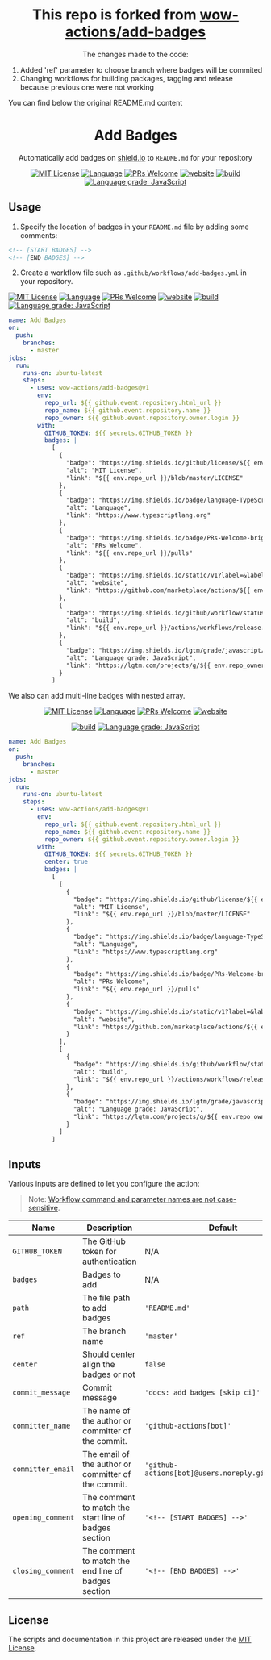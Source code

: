 <h1 align="center">This repo is forked from <a href="https://github.com/wow-actions/add-badges">wow-actions/add-badges</a></h1>
<p align="center">The changes made to the code:<br />
  <ol>
    <li>Added 'ref' parameter to choose branch where badges will be commited</Li>
    <li>Changing workflows for building packages, tagging and release because previous one were not working</li>
  </ol>
</p>

<p>You can find below the original README.md content</p>

<h1 align="center">Add Badges</h1>
<p align="center">
    Automatically add badges on <a href="https://shields.io">shield.io</a> to <code>README.md</code> for your repository
</p>

<!-- [START BADGES] -->
<!-- Please keep comment here to allow auto update -->
<p align="center">
  <a href="https://github.com/PatrykIti/add-badges/blob/master/LICENSE"><img src="https://img.shields.io/github/license/PatrykIti/add-badges?style=flat-square" alt="MIT License" /></a>
  <a href="https://www.typescriptlang.org"><img src="https://img.shields.io/badge/language-TypeScript-blue.svg?style=flat-square" alt="Language" /></a>
  <a href="https://github.com/PatrykIti/add-badges/pulls"><img src="https://img.shields.io/badge/PRs-Welcome-brightgreen.svg?style=flat-square" alt="PRs Welcome" /></a>
  <a href="https://github.com/marketplace/actions/add-badges"><img src="https://img.shields.io/static/v1?label=&labelColor=505050&message=marketplace&color=0076D6&style=flat-square&logo=google-chrome&logoColor=0076D6" alt="website" /></a>
  <a href="https://github.com/PatrykIti/add-badges/actions/workflows/release.yml"><img src="https://img.shields.io/github/actions/workflow/status/PatrykIti/add-badges/release.yml?branch=master&logo=github&style=flat-square" alt="build" /></a>
  <a href="https://lgtm.com/projects/g/PatrykIti/add-badges/context:javascript"><img src="https://img.shields.io/lgtm/grade/javascript/g/PatrykIti/add-badges.svg?logo=lgtm&style=flat-square" alt="Language grade: JavaScript" /></a>
</p>
<!-- [END BADGES] -->

## Usage

1. Specify the location of badges in your `README.md` file by adding some comments:

```md
<!-- [START BADGES] -->
<!-- [END BADGES] -->
```

2. Create a workflow file such as `.github/workflows/add-badges.yml` in your repository.

<!-- [START BADGES 1] -->
<!-- Please keep comment here to allow auto update -->
[![MIT License](https://img.shields.io/github/license/PatrykIti/add-badges?style=flat-square)](https://github.com/PatrykIti/add-badges/blob/master/LICENSE)
[![Language](https://img.shields.io/badge/language-TypeScript-blue.svg?style=flat-square)](https://www.typescriptlang.org)
[![PRs Welcome](https://img.shields.io/badge/PRs-Welcome-brightgreen.svg?style=flat-square)](https://github.com/PatrykIti/add-badges/pulls)
[![website](https://img.shields.io/static/v1?label=&labelColor=505050&message=marketplace&color=0076D6&style=flat-square&logo=google-chrome&logoColor=0076D6)](https://github.com/marketplace/actions/add-badges)
[![build](https://img.shields.io/github/actions/workflow/status/PatrykIti/add-badges/release.yml?branch=master&logo=github&style=flat-square)](https://github.com/PatrykIti/add-badges/actions/workflows/release.yml)
[![Language grade: JavaScript](https://img.shields.io/lgtm/grade/javascript/g/PatrykIti/add-badges.svg?logo=lgtm&style=flat-square)](https://lgtm.com/projects/g/PatrykIti/add-badges/context:javascript)
<!-- [END BADGES 1] -->

```yml
name: Add Badges
on:
  push:
    branches:
      - master
jobs:
  run:
    runs-on: ubuntu-latest
    steps:
      - uses: wow-actions/add-badges@v1
        env:
          repo_url: ${{ github.event.repository.html_url }}
          repo_name: ${{ github.event.repository.name }}
          repo_owner: ${{ github.event.repository.owner.login }}
        with:
          GITHUB_TOKEN: ${{ secrets.GITHUB_TOKEN }}
          badges: |
            [
              {
                "badge": "https://img.shields.io/github/license/${{ env.repo_owner }}/${{ env.repo_name }}?style=flat-square",
                "alt": "MIT License",
                "link": "${{ env.repo_url }}/blob/master/LICENSE"
              },
              {
                "badge": "https://img.shields.io/badge/language-TypeScript-blue.svg?style=flat-square",
                "alt": "Language",
                "link": "https://www.typescriptlang.org"
              },
              {
                "badge": "https://img.shields.io/badge/PRs-Welcome-brightgreen.svg?style=flat-square",
                "alt": "PRs Welcome",
                "link": "${{ env.repo_url }}/pulls"
              },
              {
                "badge": "https://img.shields.io/static/v1?label=&labelColor=505050&message=marketplace&color=0076D6&style=flat-square&logo=google-chrome&logoColor=0076D6",
                "alt": "website",
                "link": "https://github.com/marketplace/actions/${{ env.repo_name }}"
              },
              {
                "badge": "https://img.shields.io/github/workflow/status/${{ env.repo_owner }}/${{ env.repo_name }}/Release/master?logo=github&style=flat-square",
                "alt": "build",
                "link": "${{ env.repo_url }}/actions/workflows/release.yml"
              },
              {
                "badge": "https://img.shields.io/lgtm/grade/javascript/g/${{ env.repo_owner }}/${{ env.repo_name }}.svg?logo=lgtm&style=flat-square",
                "alt": "Language grade: JavaScript",
                "link": "https://lgtm.com/projects/g/${{ env.repo_owner }}/${{ env.repo_name }}/context:javascript"
              }
            ]
```

We also can add multi-line badges with nested array.

<!-- [START BADGES 2] -->
<!-- Please keep comment here to allow auto update -->
<p align="center">
  <a href="https://github.com/PatrykIti/add-badges/blob/master/LICENSE"><img src="https://img.shields.io/github/license/PatrykIti/add-badges?style=flat-square" alt="MIT License" /></a>
  <a href="https://www.typescriptlang.org"><img src="https://img.shields.io/badge/language-TypeScript-blue.svg?style=flat-square" alt="Language" /></a>
  <a href="https://github.com/PatrykIti/add-badges/pulls"><img src="https://img.shields.io/badge/PRs-Welcome-brightgreen.svg?style=flat-square" alt="PRs Welcome" /></a>
  <a href="https://github.com/marketplace/actions/add-badges"><img src="https://img.shields.io/static/v1?label=&labelColor=505050&message=marketplace&color=0076D6&style=flat-square&logo=google-chrome&logoColor=0076D6" alt="website" /></a>
</p>

<p align="center">
  <a href="https://github.com/PatrykIti/add-badges/actions/workflows/release.yml"><img src="https://img.shields.io/github/actions/workflow/status/PatrykIti/add-badges/release.yml?branch=master&logo=github&style=flat-square" alt="build" /></a>
  <a href="https://lgtm.com/projects/g/PatrykIti/add-badges/context:javascript"><img src="https://img.shields.io/lgtm/grade/javascript/g/PatrykIti/add-badges.svg?logo=lgtm&style=flat-square" alt="Language grade: JavaScript" /></a>
</p>
<!-- [END BADGES 2] -->

```yml
name: Add Badges
on:
  push:
    branches:
      - master
jobs:
  run:
    runs-on: ubuntu-latest
    steps:
      - uses: wow-actions/add-badges@v1
        env:
          repo_url: ${{ github.event.repository.html_url }}
          repo_name: ${{ github.event.repository.name }}
          repo_owner: ${{ github.event.repository.owner.login }}
        with:
          GITHUB_TOKEN: ${{ secrets.GITHUB_TOKEN }}
          center: true
          badges: |
            [
              [
                {
                  "badge": "https://img.shields.io/github/license/${{ env.repo_owner }}/${{ env.repo_name }}?style=flat-square",
                  "alt": "MIT License",
                  "link": "${{ env.repo_url }}/blob/master/LICENSE"
                },
                {
                  "badge": "https://img.shields.io/badge/language-TypeScript-blue.svg?style=flat-square",
                  "alt": "Language",
                  "link": "https://www.typescriptlang.org"
                },
                {
                  "badge": "https://img.shields.io/badge/PRs-Welcome-brightgreen.svg?style=flat-square",
                  "alt": "PRs Welcome",
                  "link": "${{ env.repo_url }}/pulls"
                },
                {
                  "badge": "https://img.shields.io/static/v1?label=&labelColor=505050&message=marketplace&color=0076D6&style=flat-square&logo=google-chrome&logoColor=0076D6",
                  "alt": "website",
                  "link": "https://github.com/marketplace/actions/${{ env.repo_name }}"
                }
              ],
              [
                {
                  "badge": "https://img.shields.io/github/workflow/status/${{ env.repo_owner }}/${{ env.repo_name }}/Release/master?logo=github&style=flat-square",
                  "alt": "build",
                  "link": "${{ env.repo_url }}/actions/workflows/release.yml"
                },
                {
                  "badge": "https://img.shields.io/lgtm/grade/javascript/g/${{ env.repo_owner }}/${{ env.repo_name }}.svg?logo=lgtm&style=flat-square",
                  "alt": "Language grade: JavaScript",
                  "link": "https://lgtm.com/projects/g/${{ env.repo_owner }}/${{ env.repo_name }}/context:javascript"
                }
              ]
            ]
```

## Inputs

Various inputs are defined to let you configure the action:

> Note: [Workflow command and parameter names are not case-sensitive](https://docs.github.com/en/free-pro-team@latest/actions/reference/workflow-commands-for-github-actions#about-workflow-commands).

| Name              | Description                                           | Default                                          |
|-------------------|-------------------------------------------------------|--------------------------------------------------|
| `GITHUB_TOKEN`    | The GitHub token for authentication                   | N/A                                              |
| `badges`          | Badges to add                                         | N/A                                              |
| `path`            | The file path to add badges                           | `'README.md'`                                    |
| `ref`             | The branch name                                       | `'master'`                                       |
| `center`          | Should center align the badges or not                 | `false`                                          |
| `commit_message`  | Commit message                                        | `'docs: add badges [skip ci]'`                   |
| `committer_name`  | The name of the author or committer of the commit.    | `'github-actions[bot]'`                          |
| `committer_email` | The email of the author or committer of the commit.   | `'github-actions[bot]@users.noreply.github.com'` |
| `opening_comment` | The comment to match the start line of badges section | `'<!-- [START BADGES] -->'`                      |
| `closing_comment` | The comment to match the end line of badges section   | `'<!-- [END BADGES] -->'`                        |

## License

The scripts and documentation in this project are released under the [MIT License](LICENSE).
